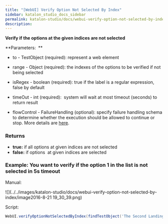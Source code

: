 ```yaml
---
title: "[WebUI] Verify Option Not Selected By Index" 
sidebar: katalon_studio_docs_sidebar
permalink: katalon-studio/docs/webui-verify-option-not-selected-by-index.html 
description: 
---
```

**Verify if the options at the given indices are not selected**

**Parameters:  **

*   to - TestObject (required): represent a web element
*   range - Object (required): the indexes of the options to be verified if not being selected
*   isRegex - boolean (required): true if the label is a regular expression, false by default
*   timeOut - int (required):  system will wait at most timeout (seconds) to return result
    
*   flowControl - FailureHandling (optional): specify failure handling schema to determine whether the execution should be allowed to continue or stop. More details are [here](https://docs.katalon.com/x/qAAM).

### Returns

*   **true:** if all options at given indices are not selected
*   **false:** if options  at given indices are selected

### Example: You want to verify if the option 1 in the list is not selected in 5s timeout

Manual: 

![](../../images/katalon-studio/docs/webui-verify-option-not-selected-by-index/image2016-8-21 19_30_39.png)

Script:

```groovy
WebUI.verifyOptionNotSelectedByIndex(findTestObject('The Second Landing Page/select_js-intent'), 1, 5)
```